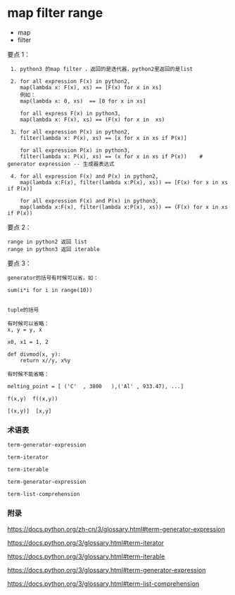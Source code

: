 # map filter range

 - map
 - filter

 
 要点 1：
 
     1. python3 的map filter ，返回的是迭代器，python2里返回的是list
     
     2. for all expression F(x) in python2, 
        map(lambda x: F(x), xs) == [F(x) for x in xs]
        例如：
        map(lambda x: 0, xs)  == [0 for x in xs]
        
        for all express F(x) in python3,
        map(lambda x: F(x), xs) == (F(x) for x in  xs)
        
     3. for all expression P(x) in python2, 
        filter(lambda x: P(x), xs) == [x for x in xs if P(x)] 
        
        for all expression P(x) in python3, 
        filter(lambda x: P(x), xs) == (x for x in xs if P(x))    # generator expression -- 生成器表达式
        
     4. for all expression F(x) and P(x) in python2,
        map(lambda x:F(x), filter(lambda x:P(x), xs)) == [F(x) for x in xs if P(x)]
        
        for all expression F(x) and P(x) in python3,
        map(lambda x:F(x), filter(lambda x:P(x), xs)) == (F(x) for x in xs if P(x))
        

要点 2：

    range in python2 返回 list
    range in python3 返回 iterable
    
要点 3：

    generator的括号有时候可以省，如：
        
    sum(i*i for i in range(10)) 
    
    
    tuple的括号
    
    有时候可以省略：
    x, y = y, x
    
    x0, x1 = 1, 2

    def divmod(x, y):
        return x//y, x%y
           
    有时候不能省略：
    
    melting_point = [ ('C'  , 3800   ),('Al' , 933.47), ...]   
    
    f(x,y)  f((x,y))    
    
    [(x,y)]  [x,y]


### 术语表

    term-generator-expression
    
    term-iterator
    
    term-iterable
    
    term-generator-expression
    
    term-list-comprehension
       


### 附录

https://docs.python.org/zh-cn/3/glossary.html#term-generator-expression

https://docs.python.org/3/glossary.html#term-iterator

https://docs.python.org/3/glossary.html#term-iterable

https://docs.python.org/3/glossary.html#term-generator-expression

https://docs.python.org/3/glossary.html#term-list-comprehension










